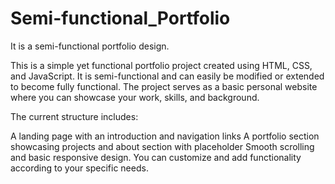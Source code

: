 # Semi-functional_Portfolio
It is a semi-functional portfolio design.

This is a simple yet functional portfolio project created using HTML, CSS, and JavaScript. It is semi-functional and can easily be modified or extended to become fully functional. The project serves as a basic personal website where you can showcase your work, skills, and background.

The current structure includes:

A landing page with an introduction and navigation links
A portfolio section showcasing projects and about section with placeholder
Smooth scrolling and basic responsive design.
You can customize and add functionality according to your specific needs.
